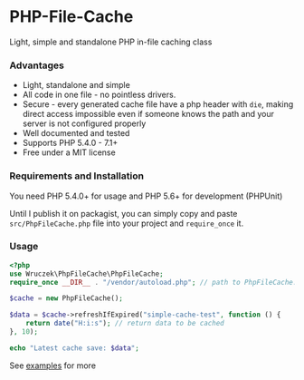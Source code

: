 # PHP-File-Cache
Light, simple and standalone PHP in-file caching class

### Advantages
- Light, standalone and simple
- All code in one file - no pointless drivers.
- Secure - every generated cache file have a php header with `die`, making direct access impossible even if someone knows the path and your server is not configured properly
- Well documented and tested
- Supports PHP 5.4.0 - 7.1+
- Free under a MIT license

### Requirements and Installation
You need PHP 5.4.0+ for usage and PHP 5.6+ for development (PHPUnit)

Until I publish it on packagist, you can simply copy and paste `src/PhpFileCache.php` file into your project and `require_once` it.

### Usage
```php
<?php
use Wruczek\PhpFileCache\PhpFileCache;
require_once __DIR__ . "/vendor/autoload.php"; // path to PhpFileCache.php for now

$cache = new PhpFileCache();

$data = $cache->refreshIfExpired("simple-cache-test", function () {
    return date("H:i:s"); // return data to be cached
}, 10);

echo "Latest cache save: $data";
```
See [examples](https://github.com/Wruczek/PHP-File-Cache/examples) for more
